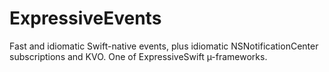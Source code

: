 # ExpressiveEvents
Fast and idiomatic Swift-native events, plus idiomatic NSNotificationCenter subscriptions and KVO. One of ExpressiveSwift µ-frameworks.
